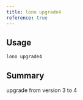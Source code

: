 ```yaml
---
title: lono upgrade4
reference: true
---
```


## Usage

    lono upgrade4

## Summary

upgrade from version 3 to 4




